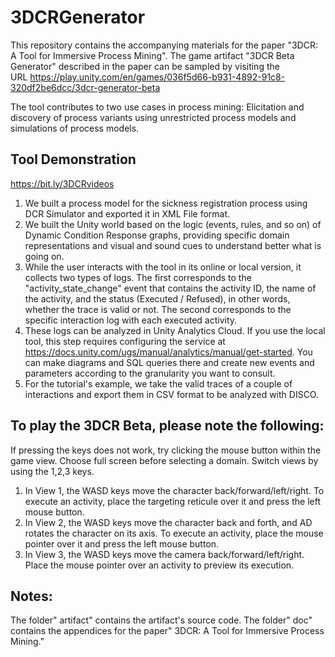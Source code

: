 # 3DCRGenerator

This repository contains the accompanying materials for the paper "3DCR: A Tool for Immersive Process Mining".
The game artifact "3DCR Beta Generator" described in the paper can be sampled by visiting the URL https://play.unity.com/en/games/036f5d66-b931-4892-91c8-320df2be6dcc/3dcr-generator-beta

 The tool contributes to two use cases in process mining: Elicitation and discovery of process variants using unrestricted process models and simulations of process models.

## Tool Demonstration  

https://bit.ly/3DCRvideos

1. We built a process model for the sickness registration process using DCR Simulator and exported it in XML File format.
2. We built the Unity world based on the logic (events, rules, and so on) of Dynamic Condition Response graphs, providing specific domain representations and visual and sound cues to understand better what is going on.
3. While the user interacts with the tool in its online or local version, it collects two types of logs. The first corresponds to the "activity_state_change" event that contains the activity ID, the name of the activity, and the status (Executed / Refused), in other words, whether the trace is valid or not. The second corresponds to the specific interaction log with each executed activity.
4. These logs can be analyzed in Unity Analytics Cloud. If you use the local tool, this step requires configuring the service at https://docs.unity.com/ugs/manual/analytics/manual/get-started. You can make diagrams and SQL queries there and create new events and parameters according to the granularity you want to consult.
5. For the tutorial's example, we take the valid traces of a couple of interactions and export them in CSV format to be analyzed with DISCO.


## To play the 3DCR Beta, please note the following:

If pressing the keys does not work, try clicking the mouse button within the game view.
Choose full screen before selecting a domain.
Switch views by using the 1,2,3 keys.
1. In View 1, the WASD keys move the character back/forward/left/right. To execute an activity, place the targeting reticule over it and press the left mouse button.
2. In View 2, the WASD keys move the character back and forth, and AD rotates the character on its axis. To execute an activity, place the mouse pointer over it and press the left mouse button.
3. In View 3, the WASD keys move the camera back/forward/left/right. Place the mouse pointer over an activity to preview its execution.

## Notes:

The folder" artifact" contains the artifact's source code.
The folder" doc" contains the appendices for the paper" 3DCR: A Tool for Immersive Process Mining."
